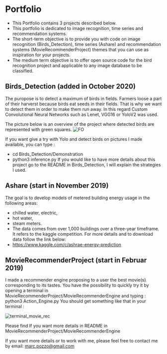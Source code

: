 # Portfolio

- This Portfolio contains 3 projects described below.
- This portfolio is dedicated to image recognition, time series and recommendation systems. 
- The short-term objective is to provide you with code on image recognition (Birds_Detection), time series (Ashare) and recommendation systems (MovieRecommenderProject) themes that you can use as inspiration for your projects.
- The medium term objective is to offer open source code for the bird recognition project and applicable to any image database to be classified.

## Birds_Detection (added in October 2020)

The puropose is to detect a maximum of birds in fields.
Farmers loose a part of their harverst because birds eat seeds in their fields. That is why we want to detect them in order to make them run away.
In this regard Custom Convolutional Neural Networks such as Lenet, VGG16 or YoloV2 was used.  

The picture below is an overview of the project where detected birds are represented with green squares.
![FO](https://user-images.githubusercontent.com/30336936/94801959-1fc0f480-03e7-11eb-9986-534e52c07f3a.jpg)

If you want give a try with Yolo and detect birds on pictures I made available, you can type :
- cd Birds_Detection/Demonstration
- python3 inference.py
If you would like to have more details about this project go to the README in Birds_Detection, I will explain the strategies I used.





## Ashare (start in November 2019)

The goal is to develop  models of metered building energy usage in the following areas: 
- chilled water, electric, 
- hot water,  
- steam meters. 
- The data comes from over 1,000 buildings over a three-year timeframe.
It refers to the kaggle competition. For more details and to download data follow the link below: 
- https://www.kaggle.com/c/ashrae-energy-prediction


## MovieRecommenderProject (start in Februar 2019)

I made a recommender engine proposing to a user the best movie(s) corresponding to its tastes.
You have the possibility to quickly try it by opening a terminal in MovieRecommenderProject/MovieRecommenderEngine and typing :
python3 Action_Engine.py
You should get something like that in your terminal :

![terminal_movie_rec](https://user-images.githubusercontent.com/30336936/95454953-6a091f00-096d-11eb-90a7-ab87f96edf75.png)

Please find If you want more details in README in MovieRecommenderProject/MovieRecommenderEngine 



If you want more details or to work with me, please feel free to contact me by email:
marc.pozzo@gmail.com
